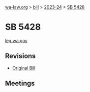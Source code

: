 [wa-law.org](/) > [bill](/bill/) > [2023-24](/bill/2023-24/) > [SB 5428](/bill/2023-24/sb/5428/)

# SB 5428
[leg.wa.gov](https://app.leg.wa.gov/billsummary?BillNumber=5428&Year=2023&Initiative=false)

## Revisions
* [Original Bill](1/)

## Meetings